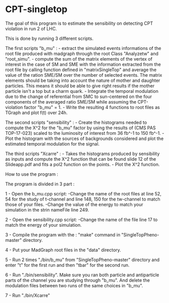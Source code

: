 # CPT-singletop

The goal of this program is to estimate the sensibility on detecting CPT violation in run 2 of LHC.

This is done by running 3 different scripts.

The first scripts "b_mu" : 
	- extract the simulated events informations of the root file produced with madgraph through the root Class "Analyzetw" and "root_simu".
	- compute the sum of the matrix elements of the vertex of interest in the case of SM and SME with the information extracted from the root file by calling function defined in "matrixSingleTop" and average the value of the ration SME/SM over the number of selected events. The matrix elements should be taking into account the nature of mother and daughter particles.
This means it should be able to give right results if the mother particle isn't a top but a charm quark.
	- Integrate the temporal modulation due to the change of referential from SMC to sun-centered on the four components of the averaged ratio SME/SM while assuming the CPT-violation factor "b_mu" = 1.
	- Write the resulting 4 functions to root files as TGraph and plot f(t) over 24h.
	
The second scripts "sensibility" :
	- Create the histograms needed to compute the X^2 for the "b_mu" factor by using the results of (CMS PAS TOP-17-023) scaled to the luminosity of interest from 36 fb^-1 to 150 fb^-1.
	- Plot the histogram with the sources of backgrounds considered and plot the estimated temporal modulation for the signal.
	
The third scripts "Xcarre" :
	- Takes the histograms produced by sensibility as inputs and compute the X^2 function that can be found slide 12 of the Slideapp.pdf and fits a pol2 function on the points.
	- Plot the X^2 function.

How to use the program :

The program is divided in 3 part :

1 - Open the b_mu.cpp script:
	-Change the name of the root files at line 52, 54 for the study of t-channel and line 148, 150 for the tw-channel to match those of your files.
	-Change the value of the energy to match your simulation in the strin nameFile line 249.
	
2 - Open the sensibility.cpp script:
	-Change the name of the file line 17 to match the energy of your simulation.

3 - Compile the program with the : "make" command in "SingleTopPheno-master" directory.

4 - Put your MadGraph root files in the "data" directory.

5 - Run 2 times "./bin/b_mu" from "SingleTopPheno-master" directory and enter "t" for the first run and then "tbar" for the second run.

6 - Run "./bin/sensibility". Make sure you ran both particle and antiparticle parts of the channel you are studying through "b_mu". And delete the modulation files between two runs of the same choices in "b_mu".

7 - Run "./bin/Xcarre"
